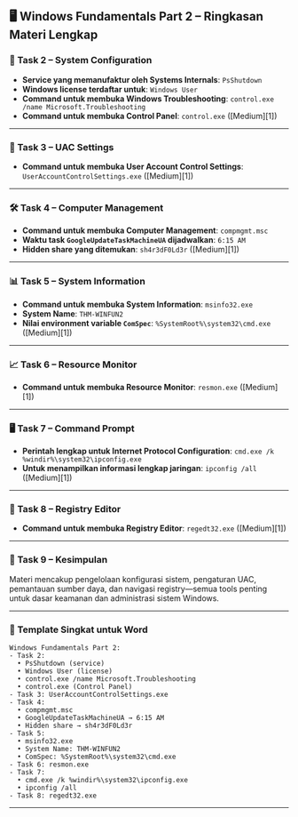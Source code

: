 ## 🖥️ Windows Fundamentals Part 2 – Ringkasan Materi Lengkap

### 🔐 Task 2 – System Configuration

* **Service yang memanufaktur oleh Systems Internals**: `PsShutdown`
* **Windows license terdaftar untuk**: `Windows User`
* **Command untuk membuka Windows Troubleshooting**: `control.exe /name Microsoft.Troubleshooting`
* **Command untuk membuka Control Panel**: `control.exe`  ([Medium][1])

---

### 🔄 Task 3 – UAC Settings

* **Command untuk membuka User Account Control Settings**: `UserAccountControlSettings.exe`  ([Medium][1])

---

### 🛠️ Task 4 – Computer Management

* **Command untuk membuka Computer Management**: `compmgmt.msc`
* **Waktu task `GoogleUpdateTaskMachineUA` dijadwalkan**: `6:15 AM`
* **Hidden share yang ditemukan**: `sh4r3dF0Ld3r`  ([Medium][1])

---

### 📊 Task 5 – System Information

* **Command untuk membuka System Information**: `msinfo32.exe`
* **System Name**: `THM-WINFUN2`
* **Nilai environment variable `ComSpec`**: `%SystemRoot%\system32\cmd.exe`  ([Medium][1])

---

### 📈 Task 6 – Resource Monitor

* **Command untuk membuka Resource Monitor**: `resmon.exe`  ([Medium][1])

---

### 🖥️ Task 7 – Command Prompt

* **Perintah lengkap untuk Internet Protocol Configuration**:
  `cmd.exe /k %windir%\system32\ipconfig.exe`
* **Untuk menampilkan informasi lengkap jaringan**: `ipconfig /all`  ([Medium][1])

---

### 🧾 Task 8 – Registry Editor

* **Command untuk membuka Registry	Editor**: `regedt32.exe`  ([Medium][1])

---

### 🧠 Task 9 – Kesimpulan

Materi mencakup pengelolaan konfigurasi sistem, pengaturan UAC, pemantauan sumber daya, dan navigasi registry—semua tools penting untuk dasar keamanan dan administrasi sistem Windows.

---

### 📝 Template Singkat untuk Word

```
Windows Fundamentals Part 2:
- Task 2:
  • PsShutdown (service)
  • Windows User (license)
  • control.exe /name Microsoft.Troubleshooting
  • control.exe (Control Panel)
- Task 3: UserAccountControlSettings.exe
- Task 4:
  • compmgmt.msc
  • GoogleUpdateTaskMachineUA → 6:15 AM
  • Hidden share → sh4r3dF0Ld3r
- Task 5:
  • msinfo32.exe
  • System Name: THM-WINFUN2
  • ComSpec: %SystemRoot%\system32\cmd.exe
- Task 6: resmon.exe
- Task 7:
  • cmd.exe /k %windir%\system32\ipconfig.exe
  • ipconfig /all
- Task 8: regedt32.exe
```

---

